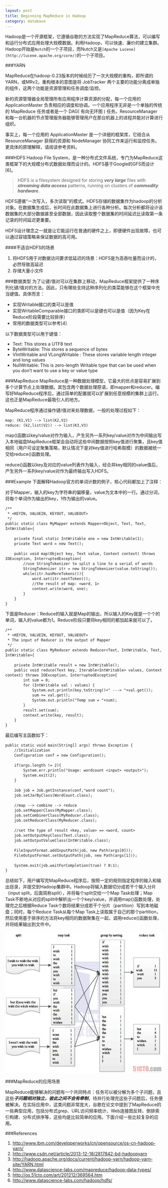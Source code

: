 ```yaml
---
layout: post
title: Beginning MapReduce in Hadoop
category: database
---
```


Hadoop是一个开源框架，它遵循谷歌的方法实现了MapReduce算法，可以编写和运行分布式应用处理大规模数据。利用Hadoop，可以快速、廉价的建立集群。Hadoop开始是`Nutch`的一个子项目，而Nutch又是`[Apache Lucene](http://lucene.apache.org/core/)`的一个子项目。

<!--more-->

###YARN

MapReduce在hadoop-0.23版本的时候经历了一次大规模的重构，即所谓的YARN，或MRv2。重构根本的意图是将 JobTracker 两个主要的功能分离成单独的组件，这两个功能是资源管理和任务调度/监控。

新的资源管理器全局管理所有应用程序计算资源的分配，每一个应用的 ApplicationMaster 负责相应的调度和协调。一个应用程序无非是一个单独的传统的 MapReduce 任务或者是一个 DAG( 有向无环图 ) 任务。ResourceManager 和每一台机器的节点管理服务器能够管理用户在那台机器上的进程并能对计算进行组织。

事实上，每一个应用的 ApplicationMaster 是一个详细的框架库，它结合从 ResourceManager 获得的资源和 NodeManager 协同工作来运行和监控任务。更具体的原理解释，请阅读参考资料。

###HDFS
Hadoop File System，是一种分布式文件系统，专门为MapReduce这类框架下的大规模分布式数据处理而设计的。HDFS基于Google的GFS而设计[6]。

> HDFS is a filesystem designed for storing ***very large*** files with ***streaming data access*** patterns, running on clusters of ***commodity hardware***.

HDFS遵循“一次写入，多次读取”的模式。HDFS存储的数据集作为hadoop的分析对象。在数据集生成后，长时间在此数据集上进行各种分析。每次分析都将设计该数据集的大部分数据甚至全部数据，因此读取整个数据集的时间延迟比读取第一条记录的时间延迟更重要。

HDFS设计理念之一就是让它能运行在普通的硬件之上，即便硬件出现故障，也可以通过容错策略来保证数据的高可用。

####不适合HDFS的场景

1. 将HDFS用于对数据访问要求低延迟的场景：HDFS是为高吞吐量而设计的，必然导致高延迟
2. 存储大量小文件

###数据类型
为了让键/值对可以在集群上移动，MapReduce框架提供了一种序列化键/值对的方法。因此，只有哪些支持这种序列化的类菜能够在这个框架中充当键值。具体而言：

- 实现Writable接口的类可以是值
- 实现WritableComparable<T>接口的类即可以是键也可以是值（因为Key在Reduce阶段需要比较排序）
- 常用的数据类型可以参考[4]

以下数据类型可以用于键值：

- Text: This stores a UTF8 text
- ByteWritable: This stores a sequence of bytes
- VIntWritable and VLongWritable : These stores variable length integer and long values
- NullWritable: This is zero-length Writable type that can be used when you don’t want to use a key or value type

###MapReduce
MapReduce是一种数据处理模型，它最大的优点是容易扩展到多个计算节点上处理数据。其包含两个数据处理原语，即mapper和reducer。编写好MapReduce程序后，通过简单的配置就可以扩展到任意规模的集群上运行。这也正是MapReduce最吸引人的地方。

MapReduce程序通过操作键/值对来处理数据，一般的处理过程如下：

	map: (K1,V1) --> list(K2,V2)
	reduce: (k2,list(V2)) --> list(K3,V3)

map()函数以key/value对作为输入，产生另外一系列key/value对作为中间输出写入本地磁盘MapReduce框架会自动将这些中间数据按照key值进行聚集，且key值相同（用户可设定聚集策略，默认情况下是对key值进行哈希取模）的数据被统一交给reduce()函数处理。

reduce()函数以key及对应的value列表作为输入，经合并key相同的value值后，产生另外一系列key/value对作为最终输出写入HDFS。


###Example
下面解释Hadoop官方的单词计数的例子，核心代码都加上了注释：

对于Mapper，输入的key为字符串的偏移量，value为文本中的一行。通过分词，将每个单词作为输出的key，1作为输出的value。

	/**
	 * <KEYIN, VALUEIN, KEYOUT, VALUEOUT>
	 */
	public static class MyMapper extends Mapper<Object, Text, Text, IntWritable>{
		
		private final static IntWritable one = new IntWritable(1);
		private Text word = new Text();
		
		public void map(Object key, Text value, Context context) throws IOException, InterruptedException{
			//use StringTokenizer to split a line to a serial of words
			StringTokenizer itr = new StringTokenizer(value.toString());
			while(itr.hasMoreTokens()){
				word.set(itr.nextToken());
				//the result of map: <word, 1>
				context.write(word, one);
			}
		}
	}

下面是Reducer：Reduce的输入就是Map的输出，所以输入的Key就是一个个的单词，输入的value都为1。Reduce阶段只要将key相同的都加起来就可以了。

	/**
	 * <KEYIN, VALUEIN, KEYOUT, VALUEOUT>
	 * The input of Reducer is the output of Mapper
	 */
	public static class MyReducer extends Reducer<Text, IntWritable, Text, IntWritable>{
		
		private IntWritable result = new IntWritable();
		public void reduce(Text key, Iterable<IntWritable> values, Context context) throws IOException, InterruptedException{
			int sum = 0;
			for (IntWritable val : values) {
				System.out.println(key.toString()+" ---> "+val.get());
				sum += val.get();
				System.out.println("Temp sum = "+sum);
			}
			result.set(sum);
			context.write(key, result);
		}
	}

最后编写主函数如下：

	public static void main(String[] args) throws Exception {
		//Initialization
		Configuration conf = new Configuration();
		
		if(args.length != 2){
			System.err.println("Usage: wordcount <input> <output>");
			System.exit(2);
		}
		
		Job job = Job.getInstance(conf,"word count");
		job.setJarByClass(WordCount.class);
		
		//map --> combine --> reduce
		job.setMapperClass(MyMapper.class);
		job.setCombinerClass(MyReducer.class);
		job.setReducerClass(MyReducer.class);
		
		//set the type of result <key, value> == <word, count>
		job.setOutputKeyClass(Text.class);
		job.setOutputValueClass(IntWritable.class);
		
		FileInputFormat.addInputPath(job, new Path(args[0]));
		FileOutputFormat.setOutputPath(job, new Path(args[1]));
		
		System.exit(job.waitForCompletion(true) ? 0:1);
	}

总结如下，用户编写完MapReduce程序后，按照一定的规则指定程序的输入和输出目录，并提交到Hadoop集群中。Hadoop将输入数据切分成若干个输入分片（input split，后面简称split），并将每个split交给一个Map Task处理；Map Task不断地从对应的split中解析出一个个key/value，并调用map()函数处理，处理完之后根据Reduce Task个数将结果分成若干个分片（partition）写到本地磁盘；同时，每个Reduce Task从每个Map Task上读取属于自己的那个partition，然后使用基于排序的方法将key相同的数据聚集在一起，调用reduce()函数处理，并将结果输出到文件中。

![MapReduce](/img/posts/141020-mr.PNG)

###MapReduce的应用场景

MapReduce能够解决的问题有一个共同特点：任务可以被分解为多个子问题，且这些***子问题相对独立，彼此之间不会有牵制***，待并行处理完这些子问题后，任务便被解决。在实际应用中，这类问题非常庞大，谷歌在论文中提到了MapReduce的一些典型应用，包括分布式grep、URL访问频率统计、Web连接图反转、倒排索引构建、分布式排序等，这些均是比较简单的应用。下面介绍一些比较复杂的应用。

###References

1. http://www.ibm.com/developerworks/cn/opensource/os-cn-hadoop-yarn/
2. http://www.csdn.net/article/2013-12-18/2817842-bd-hadoopyarn
3. http://hadoop.apache.org/docs/current/hadoop-yarn/hadoop-yarn-site/YARN.html
4. http://www.datascience-labs.com/mapreduce/hadoop-data-types/
5. http://os.51cto.com/art/201212/369564.htm
6. http://www.datascience-labs.com/hadoop/hdfs/
